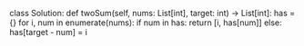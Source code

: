 >>>
class Solution:
    def twoSum(self, nums: List[int], target: int) -> List[int]:
        has = {}
        for i, num in enumerate(nums):
            if num in has:
                return [i, has[num]]
            else:
                has[target - num] = i
        
        